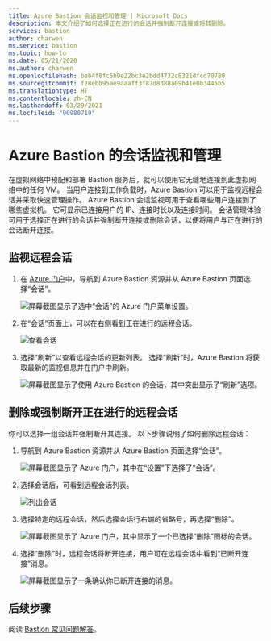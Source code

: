 ```yaml
---
title: Azure Bastion 会话监视和管理 | Microsoft Docs
description: 本文介绍了如何选择正在进行的会话并强制断开连接或将其删除。
services: bastion
author: charwen
ms.service: bastion
ms.topic: how-to
ms.date: 05/21/2020
ms.author: charwen
ms.openlocfilehash: beb4f8fc5b9e22bc3e2bdd4732c8321dfcd70780
ms.sourcegitcommit: f28ebb95ae9aaaff3f87d8388a09b41e0b3445b5
ms.translationtype: HT
ms.contentlocale: zh-CN
ms.lasthandoff: 03/29/2021
ms.locfileid: "90980719"
---
```

# <a name="session-monitoring-and-management-for-azure-bastion"></a>Azure Bastion 的会话监视和管理

在虚拟网络中预配和部署 Bastion 服务后，就可以使用它无缝地连接到此虚拟网络中的任何 VM。 当用户连接到工作负载时，Azure Bastion 可以用于监视远程会话并采取快速管理操作。 Azure Bastion 会话监视可用于查看哪些用户连接到了哪些虚拟机。 它可显示已连接用户的 IP、连接时长以及连接时间。 会话管理体验可用于选择正在进行的会话并强制断开连接或删除会话，以便将用户与正在进行的会话断开连接。

## <a name="monitor-remote-sessions"></a><a name="monitor"></a>监视远程会话

1. 在 [Azure 门户](https://portal.azure.com)中，导航到 Azure Bastion 资源并从 Azure Bastion 页面选择“会话”。

   ![屏幕截图显示了选中“会话”的 Azure 门户菜单设置。](./media/session-monitoring/sessions.png)
2. 在“会话”页面上，可以在右侧看到正在进行的远程会话。

   ![查看会话](./media/session-monitoring/view-session.png)
3. 选择“刷新”以查看远程会话的更新列表。 选择“刷新”时，Azure Bastion 将获取最新的监视信息并在门户中刷新。

   ![屏幕截图显示了使用 Azure Bastion 的会话，其中突出显示了“刷新”选项。](./media/session-monitoring/refresh.png)


## <a name="delete-or-force-disconnect-an-ongoing-remote-session"></a><a name="view"></a>删除或强制断开正在进行的远程会话

你可以选择一组会话并强制断开其连接。 以下步骤说明了如何删除远程会话：

1. 导航到 Azure Bastion 资源并从 Azure Bastion 页面选择“会话”。

   ![屏幕截图显示了 Azure 门户，其中在“设置”下选择了“会话”。](./media/session-monitoring/navigate.png)
2. 选择会话后，可看到远程会话列表。

   ![列出会话](./media/session-monitoring/list.png)
3. 选择特定的远程会话，然后选择会话行右端的省略号，再选择“删除”。

   ![屏幕截图显示了 Azure 门户，其中显示了一个已选择“删除”图标的会话。](./media/session-monitoring/delete.png)
4. 选择“删除”时，远程会话将断开连接，用户可在远程会话中看到“已断开连接”消息。

   ![屏幕截图显示了一条确认你已断开连接的消息。](./media/session-monitoring/disconnect.png)

## <a name="next-steps"></a>后续步骤

阅读 [Bastion 常见问题解答](bastion-faq.md)。
